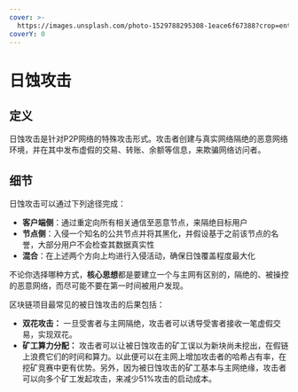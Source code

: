 ```yaml
---
cover: >-
  https://images.unsplash.com/photo-1529788295308-1eace6f67388?crop=entropy&cs=tinysrgb&fm=jpg&ixid=MnwxOTcwMjR8MHwxfHNlYXJjaHwyfHxlY2xpcHNlfGVufDB8fHx8MTY1NjQwNDQ2Mw&ixlib=rb-1.2.1&q=80
coverY: 0
---
```


# 日蚀攻击

## 定义

日蚀攻击是针对P2P网络的特殊攻击形式。攻击者创建与真实网络隔绝的恶意网络环境，并在其中发布虚假的交易、转账、余额等信息，来欺骗网络访问者。

## 细节

日蚀攻击可以通过下列途径完成：

* **客户端侧**：通过重定向所有相关通信至恶意节点，来隔绝目标用户
* **节点侧**：入侵一个知名的公共节点并将其黑化，并假设基于之前该节点的名誉，大部分用户不会检查其数据真实性
* **混合**：在上述两个方向上均进行入侵活动，确保日蚀覆盖程度最大化

不论你选择哪种方式，**核心思想**都是要建立一个与主网有区别的，隔绝的、被操控的恶意网络，而尽可能不要在第一时间被用户发现。

区块链项目最常见的被日蚀攻击的后果包括：

* **双花攻击：** 一旦受害者与主网隔绝，攻击者可以诱导受害者接收一笔虚假交易，实现双花。
* **矿工算力分配：** 攻击者可以让被日蚀攻击的矿工误以为新块尚未挖出，在假链上浪费它们的时间和算力。以此便可以在主网上增加攻击者的哈希占有率，在挖矿竞赛中更有优势。另外，因为被日蚀攻击的矿工基本与主网绝缘，攻击者可以向多个矿工发起攻击，来减少51%攻击的启动成本。


